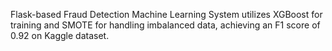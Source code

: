  Flask-based Fraud Detection Machine Learning System utilizes XGBoost for training and SMOTE for handling imbalanced data, achieving an F1 score of 0.92 on Kaggle dataset.
